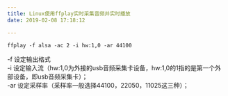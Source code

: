 ```yaml
---
title: Linux使用ffplay实时采集音频并实时播放
date: 2019-02-08 17:18:12

---
```


    ffplay -f alsa -ac 2 -i hw:1,0 -ar 44100
    

-f 设定输出格式   
-i 设定输入流（hw:1,0为外接的usb音频采集卡设备，hw:1,0的1指的是第一个外部设备，即usb音频采集卡）；   
-ar 设定采样率（采样率一般选择44100，22050，11025这三种）； 

